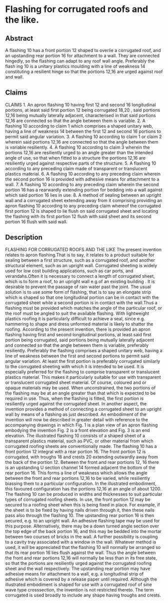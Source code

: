 # Flashing for corrugated roofs and the like.

## Abstract
A flashing 10 has a front portion 12 shaped to overlie a corrugated roof, and an upstanding rear portion 16 for attachment to a wall. They are connected hingedly, so the flashing can adapt to any roof wall angle. Preferably the flash ing 10 is a unitary plastics moulding with a line of weakness 14 constituting a resilient hinge so that the portions 12,16 are urged against roof and wall.

## Claims
CLAIMS 1. An apron flashing 10 having first 12 and second 16 longitudinal portions, at least said first portion 12 being corrugated 18,20 , said portions 12,16 being mutually laterally adjacent, characterised in that said portions 12,16 are connected so that the angle between them is variable. 2. A flashing 10 according to claim 1 which comprises a shaped unitary web, having a line of weakness 14 between the first 12 and second 16 portions to permit said angular variation. 3. A flashing 10 according to claim 1 or claim 2 wherein said portions 12,16 are connected so that the angle between them is variable resiliently. 4. A flashing 10 according to claim 3 wherein the portions 12,16 are resiliently urged to an angle greater than the intended angle of use, so that when fitted to a structure the portions 12,16 are resiliently urged against respective parts of the structure. 5. A flashing 10 according to any preceding claim made of transparent or translucent plastics material. 6. A flashing 10 according to any preceding claim wherein the second portion 16 is provided with adhesive means for attachment to a wall. 7. A flashing 10 according to any preceding claim wherein the second portion 16 has a rearwardly extending portion for bedding into a wall against which said portion 16 lies in use. 8. A method of sealing between an upright wall and a corrugated sheet extending away from it comprising providing an apron flashing 10 according to any preceding claim whereof the corrugated first portion 12 is shaped to lie flush on said corrugated sheet and locating the flashing with its first portion 12 flush with said sheet and its second portion 16 flush with said wall.

## Description
FLASHING FOR CORRUGATED ROOFS AND THE LIKE The present invention relates to apron flashing.That is to say, it relates to a product suitable for sealing between a first structure, such as a corrugated roof, and another structural element, such as an upright wall. Corrugated sheeting is widely used for low cost building applications, such as car ports, and verandahs.Often it is necessary to connect a length of corrugated sheet, which is to form a roof, to an upright wall e.g.of an existing building . It is desirable to prevent the passage of rain water past the joint. The usual solution is to use some form of flashing, that is to say an elongate strip which is shaped so that one longitudinal portion can be in contact with the corrugated sheet while a second portion is in contact with the wall.Thus a flashing must be provided which matches the angle of the particular roof, or the roof must be angled to suit the available flashing. With lightweight plastics roofing it is particularly difficult to achieve a seal, since e.g. hammering to shape and dress unformed material is likely to shatter the roofing. According to the present invention, there is provided an apron flashing having first and second longitudinal portions, at least said first portion being corrugated, said portions being mutually laterally adjacent and connected so that the angle between them is variable, preferably resiliently. Preferably the flashing comprises a shaped unitary web, having a line of weakness between the first and second portions to permit said angular variation. At least the first portion is preferably corrugated similarly to the corrugated sheeting with which it is intended to be used. It is especially preferred for the flashing to comprise transparent or translucent plastics material. This makes it particularly suitable for use with transparent or translucent corrugated sheet material. Of course, coloured and or opaque materials may be used. When unconstrained, the two portions of the flashing may be at an angle greater than that which is expected to be required in use. Thus, when the flashing is fitted, the first portion is resiliently urged against the corrugated sheet. In another aspect, the invention provides a method of connecting a corrugated sheet to an upright wall by means of a flashing as just described. An embodiment of the invention will now be described in greater detail with reference to the accompanying drawings in which Fig. 1 is a plan view of an apron flashing embodying the invention Fig. 2 is a front elevation and Fig. 3 is an end elevation. The illustrated flashing 10 consists of a shaped sheet of a transparent plastics material, such as PVC, or other material from which corrugated roofing sheets are conventionally made. The flashing 10 has a front portion 12 integral with a rear portion 16. The front portion 12 is corrugated, with troughs 18 and crests 20 extending outwardly away from the back of the portion 12. Between the front and rear portions 12, 16 there is an upstanding U section channel 14 formed adjacent the bottom of the rear portion 16. This forms a line of weakness which allows the angle between the front and rear portions 12,16 to be varied, while resiliently biassing them to a particular configuration. In the illustrated embodiment, this favoured configuration has the portions 12,16 at an angle of about 1200. The flashing 10 can be produced in widths and thicknesses to suit particular types of corrugated roofing sheets. In use, the front portion 12 may be secured to a roofing sheet when this is being fixed in place. For example, if the sheet is to be fixed by having nails driven through it, then these nails pass also through the flashing 10. The upstanding rear portion 16 is then secured, e.g. to an upright wall. An adhesive flashing tape may be used for this purpose. Alternatively, there may be a down turned angle section over the top edge of the back portion 16, and this may be bedded into the mortar between two courses of bricks in the wall. A further possibility is coupling to a cavity tray associated with a window in the wall. Whatever method is used, it will be appreciated that the flashing 10 will normally be arranged so that its rear portion 16 lies flush against the wall. Thus the angle between the front and rear portions 12,16 will normally be less than in its free state, so that the portions are resiliently urged against the corrugated roofing sheet and the wall respectively. The upstanding rear portion may have adhesive means for attachment to a wall, e.g. a longitudinal strip of adhesive which is covered by a release paper until required. Although the illustrated embodiment is shaped for use with a corrugated roof of sine wave type crosssection, the invention is not restricted thereto. The term corrugated is used broadly to include any shape having troughs and crests.